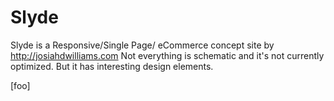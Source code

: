 Slyde
=====

Slyde is a Responsive/Single Page/ eCommerce concept site by  http://josiahdwilliams.com Not everything is schematic and it's not currently optimized. But it has interesting design elements.

[Demo Slyde]: http://josiahdwilliams.com/slyde/ "Josiah Williams Slyde"

[foo]
